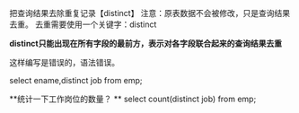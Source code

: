把查询结果去除重复记录【distinct】
	注意：原表数据不会被修改，只是查询结果去重。
	去重需要使用一个关键字：distinct



 **distinct只能出现在所有字段的最前方，表示对各字段联合起来的查询结果去重**

 这样编写是错误的，语法错误。

select ename,distinct job from emp;



**统计一下工作岗位的数量？ **
		select count(distinct job) from emp;

